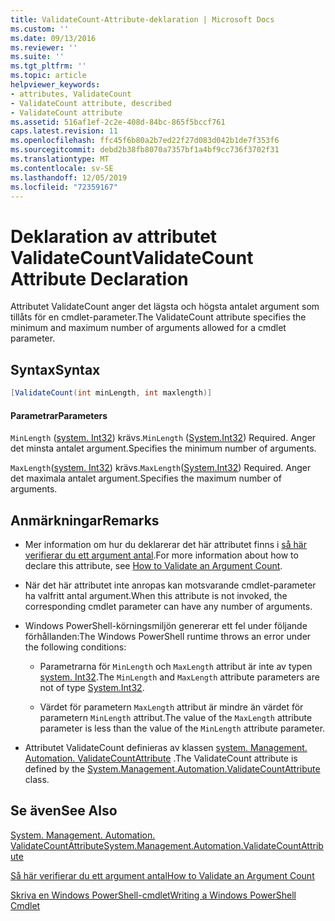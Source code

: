 ```yaml
---
title: ValidateCount-Attribute-deklaration | Microsoft Docs
ms.custom: ''
ms.date: 09/13/2016
ms.reviewer: ''
ms.suite: ''
ms.tgt_pltfrm: ''
ms.topic: article
helpviewer_keywords:
- attributes, ValidateCount
- ValidateCount attribute, described
- ValidateCount attribute
ms.assetid: 516af1ef-2c2e-408d-84bc-865f5bccf761
caps.latest.revision: 11
ms.openlocfilehash: ffc45f6b80a2b7ed22f27d083d042b1de7f353f6
ms.sourcegitcommit: debd2b38fb8070a7357bf1a4bf9cc736f3702f31
ms.translationtype: MT
ms.contentlocale: sv-SE
ms.lasthandoff: 12/05/2019
ms.locfileid: "72359167"
---
```

# <a name="validatecount-attribute-declaration"></a><span data-ttu-id="7a5d2-102">Deklaration av attributet ValidateCount</span><span class="sxs-lookup"><span data-stu-id="7a5d2-102">ValidateCount Attribute Declaration</span></span>

<span data-ttu-id="7a5d2-103">Attributet ValidateCount anger det lägsta och högsta antalet argument som tillåts för en cmdlet-parameter.</span><span class="sxs-lookup"><span data-stu-id="7a5d2-103">The ValidateCount attribute specifies the minimum and maximum number of arguments allowed for a cmdlet parameter.</span></span>

## <a name="syntax"></a><span data-ttu-id="7a5d2-104">Syntax</span><span class="sxs-lookup"><span data-stu-id="7a5d2-104">Syntax</span></span>

```csharp
[ValidateCount(int minLength, int maxlength)]
```

#### <a name="parameters"></a><span data-ttu-id="7a5d2-105">Parametrar</span><span class="sxs-lookup"><span data-stu-id="7a5d2-105">Parameters</span></span>

<span data-ttu-id="7a5d2-106">`MinLength` ([system. Int32][]) krävs.</span><span class="sxs-lookup"><span data-stu-id="7a5d2-106">`MinLength` ([System.Int32][]) Required.</span></span> <span data-ttu-id="7a5d2-107">Anger det minsta antalet argument.</span><span class="sxs-lookup"><span data-stu-id="7a5d2-107">Specifies the minimum number of arguments.</span></span>

<span data-ttu-id="7a5d2-108">`MaxLength`([system. Int32][]) krävs.</span><span class="sxs-lookup"><span data-stu-id="7a5d2-108">`MaxLength`([System.Int32][]) Required.</span></span> <span data-ttu-id="7a5d2-109">Anger det maximala antalet argument.</span><span class="sxs-lookup"><span data-stu-id="7a5d2-109">Specifies the maximum number of arguments.</span></span>

## <a name="remarks"></a><span data-ttu-id="7a5d2-110">Anmärkningar</span><span class="sxs-lookup"><span data-stu-id="7a5d2-110">Remarks</span></span>

- <span data-ttu-id="7a5d2-111">Mer information om hur du deklarerar det här attributet finns i [så här verifierar du ett argument antal][].</span><span class="sxs-lookup"><span data-stu-id="7a5d2-111">For more information about how to declare this attribute, see [How to Validate an Argument Count][].</span></span>

- <span data-ttu-id="7a5d2-112">När det här attributet inte anropas kan motsvarande cmdlet-parameter ha valfritt antal argument.</span><span class="sxs-lookup"><span data-stu-id="7a5d2-112">When this attribute is not invoked, the corresponding cmdlet parameter can have any number of arguments.</span></span>

- <span data-ttu-id="7a5d2-113">Windows PowerShell-körningsmiljön genererar ett fel under följande förhållanden:</span><span class="sxs-lookup"><span data-stu-id="7a5d2-113">The Windows PowerShell runtime throws an error under the following conditions:</span></span>

    - <span data-ttu-id="7a5d2-114">Parametrarna för `MinLength` och `MaxLength` attribut är inte av typen [system. Int32][].</span><span class="sxs-lookup"><span data-stu-id="7a5d2-114">The `MinLength` and `MaxLength` attribute parameters are not of type [System.Int32][].</span></span>

    - <span data-ttu-id="7a5d2-115">Värdet för parametern `MaxLength` attribut är mindre än värdet för parametern `MinLength` attribut.</span><span class="sxs-lookup"><span data-stu-id="7a5d2-115">The value of the `MaxLength` attribute parameter is less than the value of the `MinLength` attribute parameter.</span></span>

- <span data-ttu-id="7a5d2-116">Attributet ValidateCount definieras av klassen [system. Management. Automation. ValidateCountAttribute][] .</span><span class="sxs-lookup"><span data-stu-id="7a5d2-116">The ValidateCount attribute is defined by the [System.Management.Automation.ValidateCountAttribute][] class.</span></span>

## <a name="see-also"></a><span data-ttu-id="7a5d2-117">Se även</span><span class="sxs-lookup"><span data-stu-id="7a5d2-117">See Also</span></span>

<span data-ttu-id="7a5d2-118">[System. Management. Automation. ValidateCountAttribute][]</span><span class="sxs-lookup"><span data-stu-id="7a5d2-118">[System.Management.Automation.ValidateCountAttribute][]</span></span>

<span data-ttu-id="7a5d2-119">[Så här verifierar du ett argument antal][]</span><span class="sxs-lookup"><span data-stu-id="7a5d2-119">[How to Validate an Argument Count][]</span></span>

<span data-ttu-id="7a5d2-120">[Skriva en Windows PowerShell-cmdlet][]</span><span class="sxs-lookup"><span data-stu-id="7a5d2-120">[Writing a Windows PowerShell Cmdlet][]</span></span>

[Så här verifierar du ett argument antal]: how-to-validate-an-argument-count.md
[How to Validate an Argument Count]: how-to-validate-an-argument-count.md
[Skriva en Windows PowerShell-cmdlet]: writing-a-windows-powershell-cmdlet.md
[Writing a Windows PowerShell Cmdlet]: writing-a-windows-powershell-cmdlet.md

[System. Int32]: /dotnet/api/System.Int32
[System.Int32]: /dotnet/api/System.Int32
[System. Management. Automation. ValidateCountAttribute]: /dotnet/api/System.Management.Automation.ValidateCountAttribute
[System.Management.Automation.ValidateCountAttribute]: /dotnet/api/System.Management.Automation.ValidateCountAttribute
